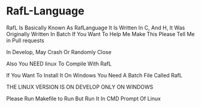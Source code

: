 # RafL-Language

RafL Is Basically Known As RafLanguage 
It Is Written In C, And H, It Was Originally Written In Batch
If You Want To Help Me Make This Please Tell Me in Pull requests


In Develop, May Crash Or Randomly Close

Also You NEED linux To Compile With RafL

If You Want To Install It On Windows You Need A Batch File Called
RafL

THE LINUX VERSION IS ON DEVELOP ONLY ON WINDOWS

Please Run Makefile to Run But Run It In CMD Prompt Of Linux

